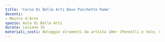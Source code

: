 ```yaml
---
title: 'Corso Di Belle Arti Base Pacchetto Rame'
docenti:
- Mestro d'Arte
spazio: Aula di Belle Arti
durata: Lezione 1h
materiali_costi: Noleggio strumenti da artista 10mr (Pennelli e tele, matite e fogli)
---
```

